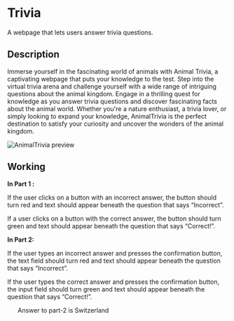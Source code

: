 # Trivia
<P>A webpage that lets users answer trivia questions.</P>
<h2>Description</h2>

Immerse yourself in the fascinating world of animals with Animal Trivia, a captivating webpage that puts your knowledge to the test. Step into the virtual trivia arena and challenge yourself with a wide range of intriguing questions about the animal kingdom. Engage in a thrilling quest for knowledge as you answer trivia questions and discover fascinating facts about the animal world. Whether you're a nature enthusiast, a trivia lover, or simply looking to expand your knowledge, AnimalTrivia is the perfect destination to satisfy your curiosity and uncover the wonders of the animal kingdom.

![AnimalTrivia preview](https://cs50.harvard.edu/x/2024/psets/8/trivia/questions.png)
## Working
<P><B> In Part 1 : </B></P>
<P>If the user clicks on a button with an incorrect answer, the button should turn red and text should appear beneath the question that says “Incorrect”.</P>
<P>If a user clicks on a button with the correct answer, the button should turn green and text should appear beneath the question that says “Correct!”.</P>
<P><B> In Part 2: </B></P>
<P>If the user types an incorrect answer and presses the confirmation button, the text field should turn red and text should appear beneath the question that says “Incorrect”.</P>
<P>If the user types the correct answer and presses the confirmation button, the input field should turn green and text should appear beneath the question that says “Correct!”.</P>
<footer> <ol>Answer to part-2 is Switzerland </ol></footer>
